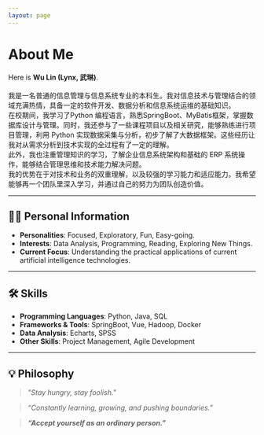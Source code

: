 ```yaml
---
layout: page
---
```


# About Me

<!--<img src="https://caihanlin.com/caihanlin.jpg" class="floatpic">-->

Here is **Wu Lin (Lynx, 武琳)**. 
<br><br>我是一名普通的信息管理与信息系统专业的本科生。我对信息技术与管理结合的领域充满热情，具备一定的软件开发、数据分析和信息系统运维的基础知识。
<br>在校期间，我学习了Python 编程语言，熟悉SpringBoot、MyBatis框架，掌握数据库设计与管理。同时，我还参与了一些课程项目以及相关研究，能够熟练进行项目管理，利用 Python 实现数据采集与分析，初步了解了大数据框架。这些经历让我对从需求分析到技术实现的全过程有了一定的理解。
<br>此外，我也注重管理知识的学习，了解企业信息系统架构和基础的 ERP 系统操作，能够结合管理思维和技术能力解决问题。
<br>我的优势在于对技术和业务的双重理解，以及较强的学习能力和适应能力。我希望能够再一个团队里深入学习，并通过自己的努力为团队创造价值。

---

## 👩‍💻 Personal Information

- **Personalities**: Focused, Exploratory, Fun, Easy-going.
- **Interests**: Data Analysis, Programming, Reading, Exploring New Things.
- **Current Focus**: Understanding the practical applications of current artificial intelligence technologies.

---

  

## 🛠️ Skills

- **Programming Languages**: Python, Java, SQL
- **Frameworks & Tools**: SpringBoot, Vue, Hadoop, Docker
- **Data Analysis**: Echarts, SPSS
- **Other Skills**: Project Management, Agile Development

---

## 💡 Philosophy

> *"Stay hungry, stay foolish."* 

> *“Constantly learning, growing, and pushing boundaries.*”

>***“Accept yourself as an ordinary person.”***
